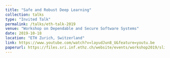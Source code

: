 ```yaml
---
title: "Safe and Robust Deep Learning"
collection: talks
type: "Invited Talk"
permalink: /talks/eth-talk-2019
venue: "Workshop on Dependable and Secure Software Systems"
date: 2019-10-18
location: "ETH Zurich, Switzerland"
link: https://www.youtube.com/watch?v=layudJun8_U&feature=youtu.be
paperurl: https://files.sri.inf.ethz.ch/website/events/workshop2019/slides-singh.pdf
---
```


